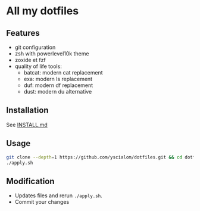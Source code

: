 All my dotfiles
===

Features
---
* git configuration
* zsh with powerlevel10k theme
* zoxide et fzf
* quality of life tools:
  * batcat: modern cat replacement
  * exa: modern ls replacement
  * duf: modern df replacement
  * dust: modern du alternative

Installation
---
See [INSTALL.md](INSTALL.md)

Usage
---
```bash
git clone --depth=1 https://github.com/yscialom/dotfiles.git && cd dotfiles
./apply.sh
```

Modification
---
* Updates files and rerun `./apply.sh`.
* Commit your changes
